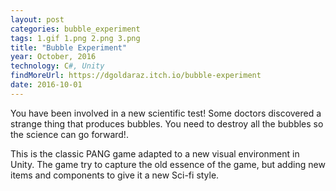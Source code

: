 ```yaml
---
layout: post
categories: bubble_experiment
tags: 1.gif 1.png 2.png 3.png
title: "Bubble Experiment"
year: October, 2016
technology: C#, Unity 
findMoreUrl: https://dgoldaraz.itch.io/bubble-experiment
date: 2016-10-01
---
```


You have been involved in a new scientific test! Some doctors discovered a strange thing that produces bubbles. You need to destroy all the bubbles so the science can go forward!.

This is the classic PANG game adapted to a new visual environment in Unity. The game try to capture the old essence of the game, but adding new items and components to give it a new Sci-fi style.
       